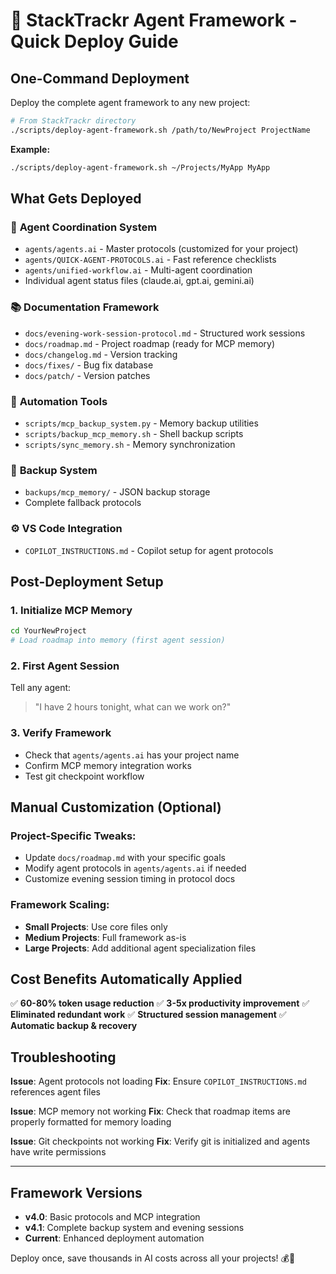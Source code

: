 # 🚀 StackTrackr Agent Framework - Quick Deploy Guide

## One-Command Deployment

Deploy the complete agent framework to any new project:

```bash
# From StackTrackr directory
./scripts/deploy-agent-framework.sh /path/to/NewProject ProjectName
```

**Example:**
```bash
./scripts/deploy-agent-framework.sh ~/Projects/MyApp MyApp
```

## What Gets Deployed

### 🤖 **Agent Coordination System**
- `agents/agents.ai` - Master protocols (customized for your project)
- `agents/QUICK-AGENT-PROTOCOLS.ai` - Fast reference checklists
- `agents/unified-workflow.ai` - Multi-agent coordination
- Individual agent status files (claude.ai, gpt.ai, gemini.ai)

### 📚 **Documentation Framework**
- `docs/evening-work-session-protocol.md` - Structured work sessions
- `docs/roadmap.md` - Project roadmap (ready for MCP memory)
- `docs/changelog.md` - Version tracking
- `docs/fixes/` - Bug fix database
- `docs/patch/` - Version patches

### 🔧 **Automation Tools**
- `scripts/mcp_backup_system.py` - Memory backup utilities
- `scripts/backup_mcp_memory.sh` - Shell backup scripts
- `scripts/sync_memory.sh` - Memory synchronization

### 💾 **Backup System**
- `backups/mcp_memory/` - JSON backup storage
- Complete fallback protocols

### ⚙️ **VS Code Integration**
- `COPILOT_INSTRUCTIONS.md` - Copilot setup for agent protocols

## Post-Deployment Setup

### 1. **Initialize MCP Memory**
```bash
cd YourNewProject
# Load roadmap into memory (first agent session)
```

### 2. **First Agent Session**
Tell any agent:
> "I have 2 hours tonight, what can we work on?"

### 3. **Verify Framework**
- Check that `agents/agents.ai` has your project name
- Confirm MCP memory integration works
- Test git checkpoint workflow

## Manual Customization (Optional)

### Project-Specific Tweaks:
- Update `docs/roadmap.md` with your specific goals
- Modify agent protocols in `agents/agents.ai` if needed
- Customize evening session timing in protocol docs

### Framework Scaling:
- **Small Projects**: Use core files only
- **Medium Projects**: Full framework as-is
- **Large Projects**: Add additional agent specialization files

## Cost Benefits Automatically Applied

✅ **60-80% token usage reduction**
✅ **3-5x productivity improvement** 
✅ **Eliminated redundant work**
✅ **Structured session management**
✅ **Automatic backup & recovery**

## Troubleshooting

**Issue**: Agent protocols not loading
**Fix**: Ensure `COPILOT_INSTRUCTIONS.md` references agent files

**Issue**: MCP memory not working
**Fix**: Check that roadmap items are properly formatted for memory loading

**Issue**: Git checkpoints not working
**Fix**: Verify git is initialized and agents have write permissions

---

## Framework Versions

- **v4.0**: Basic protocols and MCP integration
- **v4.1**: Complete backup system and evening sessions
- **Current**: Enhanced deployment automation

Deploy once, save thousands in AI costs across all your projects! 💰🚀
